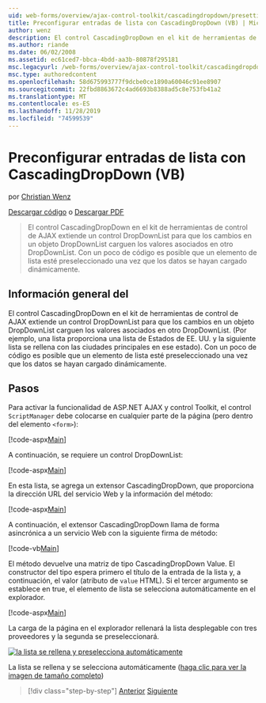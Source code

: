 ```yaml
---
uid: web-forms/overview/ajax-control-toolkit/cascadingdropdown/presetting-list-entries-with-cascadingdropdown-vb
title: Preconfigurar entradas de lista con CascadingDropDown (VB) | Microsoft Docs
author: wenz
description: El control CascadingDropDown en el kit de herramientas de control de AJAX extiende un control DropDownList para que los cambios en un objeto DropDownList carguen los valores asociados en Anoth...
ms.author: riande
ms.date: 06/02/2008
ms.assetid: ec61ced7-bbca-4bdd-aa3b-80878f295181
msc.legacyurl: /web-forms/overview/ajax-control-toolkit/cascadingdropdown/presetting-list-entries-with-cascadingdropdown-vb
msc.type: authoredcontent
ms.openlocfilehash: 58d675993777f9dcbe0ce1890a60046c91ee8907
ms.sourcegitcommit: 22fbd8863672c4ad6693b8388ad5c8e753fb41a2
ms.translationtype: MT
ms.contentlocale: es-ES
ms.lasthandoff: 11/28/2019
ms.locfileid: "74599539"
---
```

# <a name="presetting-list-entries-with-cascadingdropdown-vb"></a>Preconfigurar entradas de lista con CascadingDropDown (VB)

por [Christian Wenz](https://github.com/wenz)

[Descargar código](https://download.microsoft.com/download/9/0/7/907760b1-2c60-4f81-aeb6-ca416a573b0d/cascadingdropdown2.vb.zip) o [Descargar PDF](https://download.microsoft.com/download/2/d/c/2dc10e34-6983-41d4-9c08-f78f5387d32b/CascadingDropDown2VB.pdf)

> El control CascadingDropDown en el kit de herramientas de control de AJAX extiende un control DropDownList para que los cambios en un objeto DropDownList carguen los valores asociados en otro DropDownList. Con un poco de código es posible que un elemento de lista esté preseleccionado una vez que los datos se hayan cargado dinámicamente.

## <a name="overview"></a>Información general del

El control CascadingDropDown en el kit de herramientas de control de AJAX extiende un control DropDownList para que los cambios en un objeto DropDownList carguen los valores asociados en otro DropDownList. (Por ejemplo, una lista proporciona una lista de Estados de EE. UU. y la siguiente lista se rellena con las ciudades principales en ese estado). Con un poco de código es posible que un elemento de lista esté preseleccionado una vez que los datos se hayan cargado dinámicamente.

## <a name="steps"></a>Pasos

Para activar la funcionalidad de ASP.NET AJAX y control Toolkit, el control `ScriptManager` debe colocarse en cualquier parte de la página (pero dentro del elemento `<form>`):

[!code-aspx[Main](presetting-list-entries-with-cascadingdropdown-vb/samples/sample1.aspx)]

A continuación, se requiere un control DropDownList:

[!code-aspx[Main](presetting-list-entries-with-cascadingdropdown-vb/samples/sample2.aspx)]

En esta lista, se agrega un extensor CascadingDropDown, que proporciona la dirección URL del servicio Web y la información del método:

[!code-aspx[Main](presetting-list-entries-with-cascadingdropdown-vb/samples/sample3.aspx)]

A continuación, el extensor CascadingDropDown llama de forma asincrónica a un servicio Web con la siguiente firma de método:

[!code-vb[Main](presetting-list-entries-with-cascadingdropdown-vb/samples/sample4.vb)]

El método devuelve una matriz de tipo CascadingDropDown Value. El constructor del tipo espera primero el título de la entrada de la lista y, a continuación, el valor (atributo de `value` HTML). Si el tercer argumento se establece en true, el elemento de lista se selecciona automáticamente en el explorador.

[!code-aspx[Main](presetting-list-entries-with-cascadingdropdown-vb/samples/sample5.aspx)]

La carga de la página en el explorador rellenará la lista desplegable con tres proveedores y la segunda se preseleccionará.

[![la lista se rellena y preselecciona automáticamente](presetting-list-entries-with-cascadingdropdown-vb/_static/image2.png)](presetting-list-entries-with-cascadingdropdown-vb/_static/image1.png)

La lista se rellena y se selecciona automáticamente ([haga clic para ver la imagen de tamaño completo](presetting-list-entries-with-cascadingdropdown-vb/_static/image3.png))

> [!div class="step-by-step"]
> [Anterior](using-cascadingdropdown-with-a-database-vb.md)
> [Siguiente](using-auto-postback-with-cascadingdropdown-vb.md)
